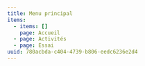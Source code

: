 ```yaml
---
title: Menu principal
items:
  - items: []
    page: Accueil
  - page: Activités
  - page: Essai
uuid: 780acbda-c404-4739-b806-eedc6236e2d4
---
```



